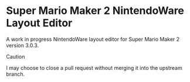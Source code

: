 # Super Mario Maker 2 NintendoWare Layout Editor

A work in progress NintendoWare layout editor for Super Mario Maker 2 version 3.0.3.

> [!CAUTION]
> I may choose to close a pull request without merging it into the upstream branch.

